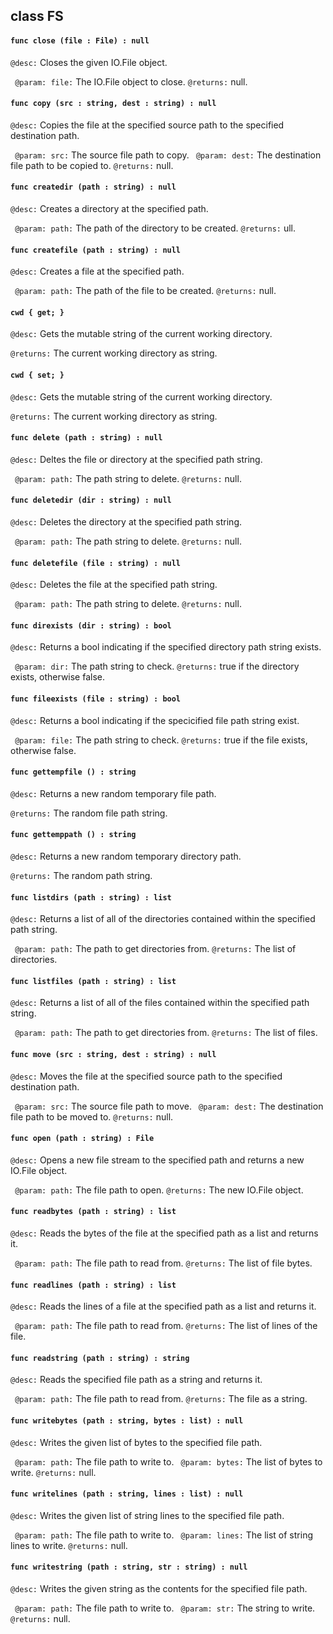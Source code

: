 ## class FS

#### ```func close (file : File) : null```


```@desc:``` Closes the given IO.File object.

```	@param: file:``` The IO.File object to close.
```@returns:``` null.

#### ```func copy (src : string, dest : string) : null```


```@desc:``` Copies the file at the specified source path to the specified destination path.

```	@param: src:``` The source file path to copy.
```	@param: dest:``` The destination file path to be copied to.
```@returns:``` null.

#### ```func createdir (path : string) : null```


```@desc:``` Creates a directory at the specified path.

```	@param: path:``` The path of the directory to be created.
```@returns:``` ull.

#### ```func createfile (path : string) : null```


```@desc:``` Creates a file at the specified path.

```	@param: path:``` The path of the file to be created.
```@returns:``` null.

#### ```cwd { get; }```


```@desc:``` Gets the mutable string of the current working directory.

```@returns:``` The current working directory as string.

#### ```cwd { set; }```


```@desc:``` Gets the mutable string of the current working directory.

```@returns:``` The current working directory as string.

#### ```func delete (path : string) : null```


```@desc:``` Deltes the file or directory at the specified path string.

```	@param: path:``` The path string to delete.
```@returns:``` null.

#### ```func deletedir (dir : string) : null```


```@desc:``` Deletes the directory at the specified path string.

```	@param: path:``` The path string to delete.
```@returns:``` null.

#### ```func deletefile (file : string) : null```


```@desc:``` Deletes the file at the specified path string.

```	@param: path:``` The path string to delete.
```@returns:``` null.

#### ```func direxists (dir : string) : bool```


```@desc:``` Returns a bool indicating if the specified directory path string exists.

```	@param: dir:``` The path string to check.
```@returns:``` true if the directory exists, otherwise false.

#### ```func fileexists (file : string) : bool```


```@desc:``` Returns a bool indicating if the specicified file path string exist.

```	@param: file:``` The path string to check.
```@returns:``` true if the file exists, otherwise false.

#### ```func gettempfile () : string```


```@desc:``` Returns a new random temporary file path.

```@returns:``` The random file path string.

#### ```func gettemppath () : string```


```@desc:``` Returns a new random temporary directory path.

```@returns:``` The random path string.

#### ```func listdirs (path : string) : list```


```@desc:``` Returns a list of all of the directories contained within the specified path string.

```	@param: path:``` The path to get directories from.
```@returns:``` The list of directories.

#### ```func listfiles (path : string) : list```


```@desc:``` Returns a list of all of the files contained within the specified path string.

```	@param: path:``` The path to get directories from.
```@returns:``` The list of files.

#### ```func move (src : string, dest : string) : null```


```@desc:``` Moves the file at the specified source path to the specified destination path.

```	@param: src:``` The source file path to move.
```	@param: dest:``` The destination file path to be moved to.
```@returns:``` null.

#### ```func open (path : string) : File```


```@desc:``` Opens a new file stream to the specified path and returns a new IO.File object.

```	@param: path:``` The file path to open.
```@returns:``` The new IO.File object.

#### ```func readbytes (path : string) : list```


```@desc:``` Reads the bytes of the file at the specified path as a list and returns it.

```	@param: path:``` The file path to read from.
```@returns:``` The list of file bytes.

#### ```func readlines (path : string) : list```


```@desc:``` Reads the lines of a file at the specified path as a list and returns it.

```	@param: path:``` The file path to read from.
```@returns:``` The list of lines of the file.

#### ```func readstring (path : string) : string```


```@desc:``` Reads the specified file path as a string and returns it.

```	@param: path:``` The file path to read from.
```@returns:``` The file as a string.

#### ```func writebytes (path : string, bytes : list) : null```


```@desc:``` Writes the given list of bytes to the specified file path.

```	@param: path:``` The file path to write to.
```	@param: bytes:``` The list of bytes to write.
```@returns:``` null.

#### ```func writelines (path : string, lines : list) : null```


```@desc:``` Writes the given list of string lines to the specified file path.

```	@param: path:``` The file path to write to.
```	@param: lines:``` The list of string lines to write.
```@returns:``` null.

#### ```func writestring (path : string, str : string) : null```


```@desc:``` Writes the given string as the contents for the specified file path.

```	@param: path:``` The file path to write to.
```	@param: str:``` The string to write.
```@returns:``` null.

